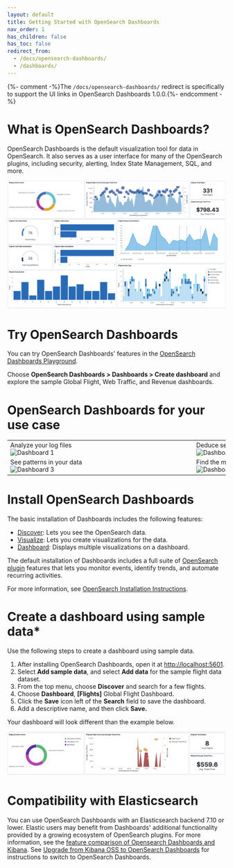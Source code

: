 ```yaml
---
layout: default
title: Getting Started with OpenSearch Dashboards
nav_order: 1
has_children: false
has_toc: false
redirect_from:
  - /docs/opensearch-dashboards/
  - /dashboards/
---
```


{%- comment -%}The `/docs/opensearch-dashboards/` redirect is specifically to support the UI links in OpenSearch Dashboards 1.0.0.{%- endcomment -%}

# What is OpenSearch Dashboards?

OpenSearch Dashboards is the default visualization tool for data in OpenSearch. It also serves as a user interface for many of the OpenSearch plugins, including security, alerting, Index State Management, SQL, and more.

![Sample dashboards](../images/dashboards-example.png)

# Try OpenSearch Dashboards
You can try OpenSearch Dashboards' features in the [OpenSearch Dashboards Playground](https://playground.opensearch.org/app/home).

Choose **OpenSearch Dashboards > Dashboards > Create dashboard** and explore the sample Global Flight, Web Traffic, and Revenue dashboards.

# OpenSearch Dashboards for your use case

<table>
<thead>
</thead>
<tbody>
<tr>
<td>Analyze your log files<img src="{{site.url}}{{site.baseurl}}/images/dashboards2.PNG" alt="Dashboard 1" width="400" style="float: left; margin-right: 15px;"/></td>
<td>Deduce security vulnerabilities<img src="{{site.url}}{{site.baseurl}}/images/dashboards3.PNG" alt="Dashboard 2" width="400" style="float: left; margin-right: 15px;"/></td>
</tr>
<tr>
<td>See patterns in your data<img src="{{site.url}}{{site.baseurl}}/images/dashboards4.PNG" alt="Dashboard 3" width="400" style="float: left; margin-right: 15px;"/></td>
<td>Find the most popular products on your site<img src="{{site.url}}{{site.baseurl}}/images/dashboards5.PNG" alt="Dashboard 4" width="400" style="float: left; margin-right: 15px;"/></td>
</tr>
</tbody>
</table>

# Install OpenSearch Dashboards

The basic installation of Dashboards includes the following features:
- [Discover](https://github.com/opensearch-project/documentation-website/issues/991): Lets you see the OpenSearch data.
- [Visualize](https://github.com/opensearch-project/documentation-website/issues/992): Lets you create visualizations for the data.
- [Dashboard](https://github.com/opensearch-project/documentation-website/issues/941): Displays multiple visualizations on a dashboard.

The default installation of Dashboards includes a full suite of [OpenSearch plugin](https://opensearch.org/docs/latest/dashboards/install/plugins/) features that lets you monitor events, identify trends, and automate recurring activities.

For more information, see [OpenSearch Installation Instructions](https://opensearch.org/docs/latest/opensearch/install/index/).

# Create a dashboard using sample data*

Use the following steps to create a dashboard using sample data. 

1. After installing OpenSearch Dashboards, open it at [http://localhost:5601](http://localhost:5601/app/home#/).
2. Select **Add sample data**, and select **Add data** for the sample  flight data dataset. 
3. From the top menu, choose **Discover** and search for a few flights.
4. Choose **Dashboard**, **[Flights]** Global Flight Dashboard.
5.  Click the **Save** icon left of the **Search** field to save the dashboard.
6.  Add a descriptive name, and then click **Save.**

Your dashboard will look different than the example below.

![Sample dashboard using flight sample data](../images/flight-dashboards.png)

# Compatibility with Elasticsearch
You can use OpenSearch Dashboards with an Elasticsearch backend 7.10 or lower. Elastic users may benefit from Dashboards' additional functionality provided by a growing ecosystem of OpenSearch plugins. For more information, see the [feature comparison of Opensearch Dashboards and Kibana](_{{site.url}}{{site.baseurl}}_). See [Upgrade from Kibana OSS to OpenSearch Dashboards](https://opensearch.org/docs/latest/upgrade-to/dashboards-upgrade-to/) for instructions to switch to OpenSearch Dashboards.